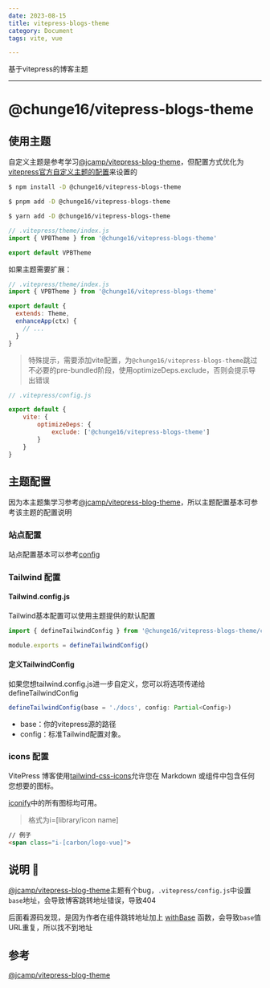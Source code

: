 ```yaml
---
date: 2023-08-15 
title: vitepress-blogs-theme 
category: Document
tags: vite, vue

---
```


基于vitepress的博客主题

---

# @chunge16/vitepress-blogs-theme

## 使用主题
自定义主题是参考学习[@jcamp/vitepress-blog-theme](https://vitepressblog.dev/)，但配置方式优化为[vitepress官方自定义主题的配置](https://vitepress.dev/guide/custom-theme#distributing-a-custom-theme)来设置的

```sh [npm]
$ npm install -D @chunge16/vitepress-blogs-theme
```

```sh [pnpm]
$ pnpm add -D @chunge16/vitepress-blogs-theme
```

```sh [yarn]
$ yarn add -D @chunge16/vitepress-blogs-theme
```

```javascript
// .vitepress/theme/index.js
import { VPBTheme } from '@chunge16/vitepress-blogs-theme'

export default VPBTheme

```

如果主题需要扩展：

```javascript
// .vitepress/theme/index.js
import { VPBTheme } from '@chunge16/vitepress-blogs-theme'

export default {
  extends: Theme,
  enhanceApp(ctx) {
    // ...
  }
}
```

> 特殊提示，需要添加vite配置，为`@chunge16/vitepress-blogs-theme`跳过不必要的pre-bundled阶段，使用optimizeDeps.exclude，否则会提示导出错误

```javascript
// .vitepress/config.js 

export default {
    vite: {
        optimizeDeps: {
            exclude: ['@chunge16/vitepress-blogs-theme']
        }
    }
}
```


## 主题配置

因为本主题集学习参考[@jcamp/vitepress-blog-theme](https://vitepressblog.dev/reference/config)，所以主题配置基本可参考该主题的配置说明

### 站点配置
站点配置基本可以参考[config](https://vitepressblog.dev/reference/config)

### Tailwind 配置

#### Tailwind.config.js

Tailwind基本配置可以使用主题提供的默认配置

```javascript
import { defineTailwindConfig } from '@chunge16/vitepress-blogs-theme/config'

module.exports = defineTailwindConfig()
```

#### 定义TailwindConfig
如果您想tailwind.config.js进一步自定义，您可以将选项传递给defineTailwindConfig

```ts
defineTailwindConfig(base = './docs', config: Partial<Config>)
```
- base：你的vitepress源的路径
- config：标准Tailwind配置对象。

### icons 配置

VitePress 博客使用[tailwind-css-icons](https://github.com/jcamp-code/tailwindcss-plugin-icons)允许您在 Markdown 或组件中包含任何您想要的图标。

[iconify](https://iconify.design/)中的所有图标均可用。

> 格式为i=[library/icon name]

```html
// 例子
<span class="i-[carbon/logo-vue]">

```

## 说明 :bug:
[@jcamp/vitepress-blog-theme](https://vitepressblog.dev/)主题有个bug，`.vitepress/config.js`中设置`base`地址，会导致博客跳转地址错误，导致404

后面看源码发现，是因为作者在组件跳转地址加上 [withBase](https://vitepress.dev/reference/runtime-api#withbase) 函数，会导致`base`值URL重复，所以找不到地址



## 参考
[@jcamp/vitepress-blog-theme](https://vitepressblog.dev/)
